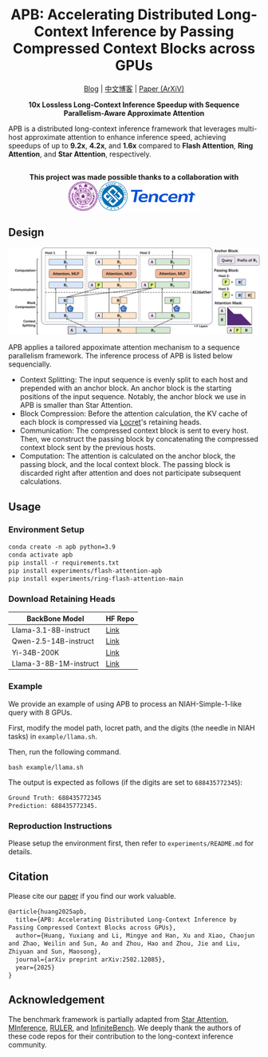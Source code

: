 <div align="center">

<h1>APB: Accelerating Distributed Long-Context Inference by Passing Compressed Context Blocks across GPUs</h1>

<p align="center">
<a href="https://huangyuxiang03.github.io/blogs_apb" target="_blank">Blog</a> |
<a href="https://huangyuxiang03.github.io/blogs_apb_zh" target="_blank">中文博客</a> |
<a href="https://arxiv.org/abs/2502.12085" target="_blank">Paper (ArXiV)</a> 
</a>
 
</p>

**10x Lossless Long-Context Inference Speedup with Sequence Parallelism-Aware Approximate Attention**
</div>

APB is a distributed long-context inference framework that leverages multi-host approximate attention to enhance inference speed, achieving speedups of up to **9.2x**, **4.2x**, and **1.6x** compared to **Flash Attention**, **Ring Attention**, and **Star Attention**, respectively.

##
<div align="center">
<h4>This project was made possible thanks to a collaboration with <img src="figures/univ.png" height="60px" align="center"/></h4>
</div>

##



## Design


![](figures/design.png)

APB applies a tailored appoximate attention mechanism to a sequence parallelism framework. The inference process of APB is listed below sequencially.

- Context Splitting: The input sequence is evenly split to each host and prepended with an anchor block. An anchor block is the starting positions of the input sequence. Notably, the anchor block we use in APB is smaller than Star Attention.
- Block Compression: Before the attention calculation, the KV cache of each block is compressed via [Locret](https://github.com/huangyuxiang03/Locret)'s retaining heads.
- Communication: The compressed context block is sent to every host. Then, we construct the passing block by concatenating the compressed context block sent by the previous hosts.
- Computation: The attention is calculated on the anchor block, the passing block, and the local context block. The passing block is discarded right after attention and does not participate subsequent calculations.


## Usage

### Environment Setup

```
conda create -n apb python=3.9
conda activate apb
pip install -r requirements.txt 
pip install experiments/flash-attention-apb
pip install experiments/ring-flash-attention-main
```

### Download Retaining Heads

|BackBone Model | HF Repo |
| - | - |
| Llama-3.1-8B-instruct | [Link](https://huggingface.co/thunlp/APB-Locret-llama-3.1-8B-instruct) |
| Qwen-2.5-14B-instruct | [Link](https://huggingface.co/thunlp/APB-Locret-qwen-2.5-14B-instruct) |
| Yi-34B-200K | [Link](https://huggingface.co/thunlp/APB-Locret-Yi-34B-200K/upload/main)|
| Llama-3-8B-1M-instruct | [Link](https://huggingface.co/thunlp/APB-Locret-llama-3-8B-1M-instruct)|

### Example

We provide an example of using APB to process an NIAH-Simple-1-like query with 8 GPUs.

First, modify the model path, locret path, and the digits (the needle in NIAH tasks) in `example/llama.sh`.

Then, run the following command.

```
bash example/llama.sh
```

The output is expected as follows (if the digits are set to `688435772345`): 
```
Ground Truth: 688435772345
Prediction: 688435772345.
```

### Reproduction Instructions

Please setup the environment first, then refer to `experiments/README.md` for details.



## Citation

Please cite our [paper](https://arxiv.org/abs/2502.12085) if you find our work valuable.

```
@article{huang2025apb,
  title={APB: Accelerating Distributed Long-Context Inference by Passing Compressed Context Blocks across GPUs},
  author={Huang, Yuxiang and Li, Mingye and Han, Xu and Xiao, Chaojun and Zhao, Weilin and Sun, Ao and Zhou, Hao and Zhou, Jie and Liu, Zhiyuan and Sun, Maosong},
  journal={arXiv preprint arXiv:2502.12085},
  year={2025}
}
```

## Acknowledgement

The benchmark framework is partially adapted from [Star Attention](https://github.com/NVIDIA/Star-Attention), [MInference](https://github.com/microsoft/MInference), [RULER](https://github.com/NVIDIA/RULER), and [InfiniteBench](https://github.com/OpenBMB/InfiniteBench). We deeply thank the authors of these code repos for their contribution to the long-context inference community.

